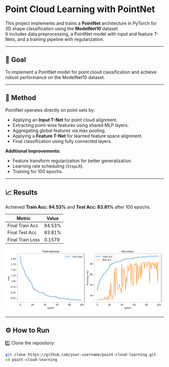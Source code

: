 # Point Cloud Learning with PointNet

This project implements and trains a **PointNet** architecture in PyTorch for 3D shape classification using the **ModelNet10** dataset.  
It includes data preprocessing, a PointNet model with input and feature T-Nets, and a training pipeline with regularization.

---

## 🚀 Goal
To implement a PointNet model for point cloud classification and achieve robust performance on the ModelNet10 dataset.

---

## 🧠 Method
PointNet operates directly on point sets by:
- Applying an **Input T-Net** for point cloud alignment.
- Extracting point-wise features using shared MLP layers.
- Aggregating global features via max pooling.
- Applying a **Feature T-Net** for learned feature space alignment.
- Final classification using fully connected layers.

**Additional Improvements:**
- Feature transform regularization for better generalization.
- Learning rate scheduling (`StepLR`).
- Training for 100 epochs.

---

## 📈 Results
Achieved **Train Acc: 94.53%** and **Test Acc: 83.81%** after 100 epochs.

| Metric            | Value       |
|-------------------|------------|
| Final Train Acc    | 94.53%     |
| Final Test Acc     | 83.81%     |
| Final Train Loss   | 0.1579     |

![Training Results](training_curves.png)

---

## ⚙️ How to Run
1️⃣ Clone the repository:
```bash
git clone https://github.com/your-username/point-cloud-learning.git
cd point-cloud-learning
